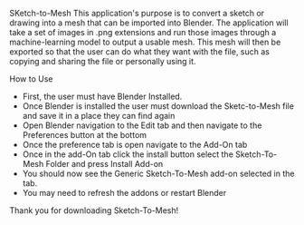 SKetch-to-Mesh 
This application's purpose is to convert a sketch or drawing into a mesh that can be imported into Blender. 
The application will take a set of images in .png extensions and run those images through a machine-learning model to output a usable mesh. 
This mesh will then be exported so that the user can do what they want with the file, such as copying and sharing the file or personally using it.

How to Use
- First, the user must have Blender Installed.
- Once Blender is installed the user must download the Sketc-to-Mesh file and save it in a place they can find again
- Open Blender navigation to the Edit tab and then navigate to the Preferences button at the bottom
- Once the preference tab is open navigate to the Add-On tab
- Once in the add-On tab click the install button select the Sketch-To-Mesh Folder and press Install Add-on
- You should now see the Generic Sketch-To-Mesh add-on selected in the tab. 
- You may need to refresh the addons or restart Blender

Thank you for downloading Sketch-To-Mesh!
